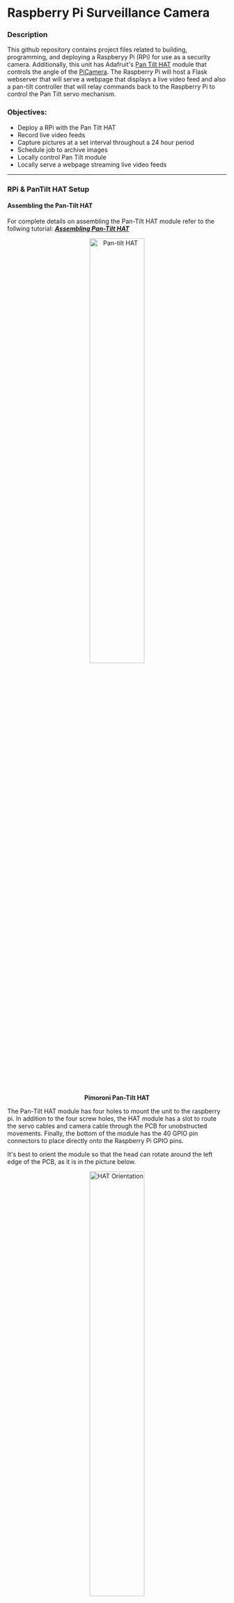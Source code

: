 # Raspberry Pi Surveillance Camera

### Description
This github repository contains project files related to building, programming, and deploying a Raspberyy Pi (RPi) for use as a security camera. Additionally, this unit has Adafruit's [Pan Tilt HAT][1] module that controls the angle of the [PiCamera][2]. The Raspberry Pi will host a Flask webserver that will serve a webpage that displays a live video feed and also a pan-tilt controller that will relay commands back to the Raspberry Pi to control the Pan Tilt servo mechanism. 

### Objectives:
+ Deploy a RPi with the Pan Tilt HAT
+ Record live video feeds
+ Capture pictures at a set interval throughout a 24 hour period
+ Schedule job to archive images
+ Locally control Pan Tilt module 
+ Locally serve a webpage streaming live video feeds

---
### RPi & PanTilt HAT Setup
#### Assembling the Pan-Tilt HAT
For complete details on assembling the Pan-Tilt HAT module refer to the follwing tutorial: ***[Assembling Pan-Tilt HAT][3]*** 

<p align="center"><a href="https://learn.pimoroni.com/tutorial/sandyj/assembling-pan-tilt-hat"><img alt="Pan-tilt HAT" src="https://learn.pimoroni.com/static/repos/learn/sandyj/assembling-pan-tilt-hat-1.jpg" height="50%" width="50%"></a>
<p align="center"><strong>Pimoroni Pan-Tilt HAT</strong></p>

The Pan-Tilt HAT module has four holes to mount the unit to the raspberry pi. In addition to the four screw holes, the HAT module has a slot to route the servo cables and camera cable through the PCB for unobstructed movements. Finally, the bottom of the module has the 40 GPIO pin connectors to place directly onto the Raspberry Pi GPIO pins.

It's best to orient the module so that the head can rotate around the left edge of the PCB, as it is in the picture below.

<p align="center"><a href="https://learn.pimoroni.com/tutorial/sandyj/assembling-pan-tilt-hat"><img alt="HAT Orientation" src="https://learn.pimoroni.com/static/repos/learn/sandyj/assembling-pan-tilt-hat-3.jpg" height="50%" width="50%"></a>
<p align="center"><strong>HAT module orientation</strong></p>

#### Connecting the servos
Pass the two servo cables through the slot on the PCB labeled *Servo Cables*. Now flip the module to view the underside and connect the two sets of wires up with the brown wires connected to the ground pins, as depicted in the picture below.

<p align="center"><a href="https://learn.pimoroni.com/tutorial/sandyj/assembling-pan-tilt-hat"><img alt="Underside of HAT module" src="https://learn.pimoroni.com/static/repos/learn/sandyj/assembling-pan-tilt-hat-4.jpg" height="50%" width="50%"></a>
<p align="center"><strong>Underside of HAT module</strong></p>

Connect the pan servo, which moves horizontally, to servo channel 1, and the tilt servo, which that moves vertically, to servo channel 2. These can easily be swapped in software later.

#### Attaching the camera
The camera module can be mounted to the pan-tilt hinge mechanism by screwing the camera to the acrylic mounting plates that were included with the Pan-Tilt HAT full kit.

The piece with the t-shaped hole goes directly on top of the front face of the camera module with the camera cable protruding from the top edge of the mount (the one with the more rounded corners).

<p align="center"><a href="https://learn.pimoroni.com/tutorial/sandyj/assembling-pan-tilt-hat"><img alt="Camera mounting plates" src="https://learn.pimoroni.com/static/repos/learn/sandyj/assembling-pan-tilt-hat-6.jpg" height="50%" width="50%"></a></p>
<p align="center"><strong>Camera mounting plate</strong></p>

Place the other plastic piece on top, and then use two of the white nylon bolts and nuts to secure everything. Your camera and mount should now clip into the head of the pan-tilt module. Make sure that the cable protrudes from the top (the curves on the mount should match the curves on the head of the pan-tilt module). Finally, route the camera cable through the slot on the PCB marked *Cam Cable*, and then connect it to the camera connector on your Raspberry Pi.

I opted to exclude the optional Neopixel stick; however, if you want to use the Neopixel stick, then read the tutorial section labeled ***[Soldering and mounting a Neopixel Stick][4]***.

An option may be to add a ***[Night Vision Camera Module for Raspberry Pi][5]***.

<p align="center"><a href="https://cdn-shop.adafruit.com/970x728/3353-04.jpg"><img alt="Complete Pan-tilt Camera" src="https://cdn-shop.adafruit.com/970x728/3353-04.jpg" height="50%" width="50%"></a></p>
<p align="center"><strong>Complete Pan-tilt Camera</strong></p>

### ***MORE UPDATES COMING SOON***

<!--
### Software Installation

#### Install Pre-Requisites
Run the following commands on your Raspberry Pi's terminal:

```bash
sudo apt-get install python3-pantilthat
```
```bash
sudo apt-get install python-smbus python-opencv opencv-data
```



```bash
sudo raspi-config nonint do_camera 0
```




### Unit Testing

### Webpage build
-->

---
### Pipe Dreams:
+ Weather-proof RPi and Pan Tilt HAT enclosure
+ Record video based on motion detection 
+ Schedule job to archive images in local NAS
+ Automate post-capture image analysis to flag exceptions
+ Enable direct messaging of image exceptions
+ Remotely access webpage to view live video/image archives
+ Develop ansible playbook to automate setup of IoT device

## Documentation & Support
* ***[Pimoroni Pan-tilt HAT Github][6]***
* ***[Pimoroni Pan-tilt HAT documentation][7]***
* ***[Pimoroni Function Reference][10]***
* ***[Raspberry Pi GPIO Pin Layout][11]***
* ***[Pimoroni Forum Support][12]***
* ***[Guides and tutorials][9]***
* ***[Pimoroni Pan-tilt Face Tracker][8]***

---
[1]: https://www.adafruit.com/product/3353
[2]: https://www.adafruit.com/product/3099i
[3]: https://learn.pimoroni.com/tutorial/sandyj/assembling-pan-tilt-hat
[4]: https://learn.pimoroni.com/tutorial/sandyj/assembling-pan-tilt-hat
[5]: https://shop.pimoroni.com/products/night-vision-camera-module-for-raspberry-pi?variant=12516582752339
[6]: https://github.com/pimoroni/pantilt-hat
[7]: http://docs.pimoroni.com/pantilthat/#
[8]: https://learn.pimoroni.com/tutorial/electromechanical/building-a-pan-tilt-face-tracker
[9]: https://learn.pimoroni.com/pan-tilt-hat
[10]: http://docs.pimoroni.com/pantilthat/
[11]: https://pinout.xyz/pinout/pan_tilt_hat
[12]: http://forums.pimoroni.com/c/support
